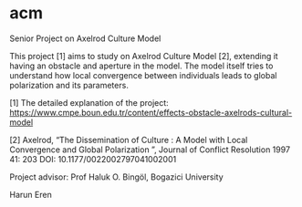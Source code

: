 # acm
Senior Project on Axelrod Culture Model

This project [1] aims to study on Axelrod Culture Model [2], extending it having an obstacle and aperture in the model. The model itself tries to understand how local convergence between individuals leads to global polarization and its parameters.


[1]       The detailed explanation of the project: https://www.cmpe.boun.edu.tr/content/effects-obstacle-axelrods-cultural-model

[2]       Axelrod, “The Dissemination of Culture : A Model with Local Convergence and Global Polarization ”, Journal of Conflict Resolution 1997 41: 203
DOI: 10.1177/0022002797041002001



Project advisor: Prof Haluk O. Bingöl, Bogazici University

Harun Eren
